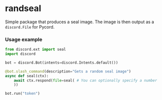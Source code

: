 # randseal
Simple package that produces a seal image. The image is then output as a `discord.File` for Pycord.

### Usage example
```py
from discord.ext import seal
import discord

bot = discord.Bot(intents=discord.Intents.default())

@bot.slash_command(description="Gets a random seal image")
async def seal(ctx):
	await ctx.respond(file=seal( # You can optionally specify a number between 1 and 82 here
	))

bot.run("token")
```